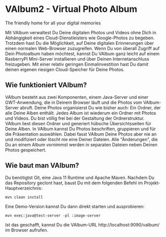 # VAlbum2 - Virtual Photo Album
The friendly home for all your digital memories

Mit VAlbum verwaltest Du Deine digitalen Photos und Videos ohne Dich in Abhängigkeit eines Cloud-Dienstleisters wie 
Google-Photos zu begeben. Trotzdem hast Du die Möglichkeit, auf Deine digitalen Erinnerungen über einen normalen 
Web-Browser zuzugreifen. Wenn Du von überall Zugriff auf Dein Photoalbum haben möchtest, kannst Du VAlbum ganz leicht 
auf einem RasberryPI Mini-Server installieren und über Deinen Internetanschluss freizugeben. Mit einer relativ 
geringen Einmalinvestition hast Du damit deinen eigenen riesigen Cloud-Speicher für Deine Photos.

## Wie funktioniert VAlbum?

VAlbum besteht aus zwei Komponenten, einem Java-Server und einer GWT-Anwendung, die in Deinem Browser läuft und die 
Photos vom VAlbum-Server abruft. Deine Photos organisierst Du wie bisher auch: Ein Ordner, der alle Deine Alben enthält. 
Jedes Album ist wiederum ein Ordner mit Photos und Videos. Du bist völlig frei bei der Gestaltung der Ordnerstruktur. 
VAlbum liest diesen Ordner und generiert hübsche Übersichtsseiten für Deine Alben. In VAlbum kannst Du Photos
beschriften, gruppieren und für die Präsentation auswählen. Dabei fasst VAlbum Deine Photos aber nie an und modifiziert 
oder löscht nie eine Deiner Dateien. Alle "Änderungen", die Du an einem Album vornimmst werden in separaten Dateien
neben Deinen Photos gespeichert.

## Wie baut man VAlbum?

Du benötigtst Git, eine Java 11 Runtime und Apache Maven. Nachdem Du das Repository geclont hast, baust Du mit dem 
folgenden Befehl im Projekt-Hauptverzeichnis:

```
mvn clean install
```

Eine Demo-Version kannst Du dann direkt starten und ausprobieren:

```
mvn exec:java@test-server -pl :image-server
```

Ist das geschafft, kannst Du die VAlbum-URL http://localhost:9090/valbum/ im Browser aufrufen.
